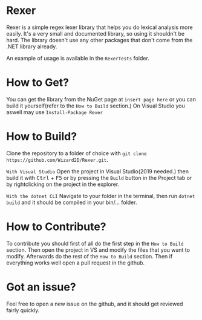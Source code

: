 # Rexer
Rexer is a simple regex lexer library that helps you do lexical analysis more easily.
It's a very small and documented library, so using it shouldn't be hard.
The library doesn't use any other packages that don't come from the .NET library already.

An example of usage is available in the ``RexerTests`` folder.

# How to Get?

You can get the library from the NuGet page at ``insert page here`` or you can build it yourself(refer to the ``How to Build`` section.)
On Visual Studio you aswell may use ``Install-Package Rexer``

# How to Build?

Clone the repository to a folder of choice with ``git clone https://github.com/Wizard2D/Rexer.git``.

`` With Visual Studio ``
Open the project in Visual Studio(2019 needed.) then build it with <kbd>Ctrl</kbd> + <kbd>F5</kbd> or by pressing the ``Build`` button in the Project tab or by rightclicking on the project in the explorer.

`` With the dotnet CLI ``
Navigate to your folder in the terminal, then run ``dotnet build`` and it should be compiled in your bin/... folder.

# How to Contribute?

To contribute you should first of all do the first step in the ``How to Build`` section.
Then open the project in VS and modify the files that you want to modify.
Afterwards do the rest of the ``How to Build`` section.
Then if everything works well open a pull request in the github.

# Got an issue?
Feel free to open a new issue on the github, and it should get reviewed fairly quickly.

